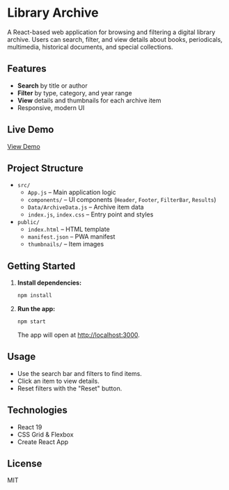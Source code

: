 # Library Archive

A React-based web application for browsing and filtering a digital library archive. Users can search, filter, and view details about books, periodicals, multimedia, historical documents, and special collections.

## Features

- **Search** by title or author
- **Filter** by type, category, and year range
- **View** details and thumbnails for each archive item
- Responsive, modern UI

## Live Demo

[View Demo](https://eliallen42.github.io/library-archive/)

## Project Structure

- `src/`
  - `App.js` – Main application logic
  - `components/` – UI components (`Header`, `Footer`, `FilterBar`, `Results`)
  - `Data/ArchiveData.js` – Archive item data
  - `index.js`, `index.css` – Entry point and styles
- `public/`
  - `index.html` – HTML template
  - `manifest.json` – PWA manifest
  - `thumbnails/` – Item images

## Getting Started

1. **Install dependencies:**
   ```sh
   npm install
   ```
2. **Run the app:**
   ```sh
   npm start
   ```
   The app will open at [http://localhost:3000](http://localhost:3000).

## Usage

- Use the search bar and filters to find items.
- Click an item to view details.
- Reset filters with the "Reset" button.

## Technologies

- React 19
- CSS Grid & Flexbox
- Create React App

## License

MIT
